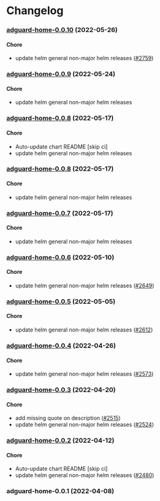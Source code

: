 # Changelog<br>


<a name="adguard-home-0.0.10"></a>
### [adguard-home-0.0.10](https://github.com/truecharts/apps/compare/adguard-home-0.0.9...adguard-home-0.0.10) (2022-05-26)

#### Chore

* update helm general non-major helm releases ([#2759](https://github.com/truecharts/apps/issues/2759))



<a name="adguard-home-0.0.9"></a>
### [adguard-home-0.0.9](https://github.com/truecharts/apps/compare/adguard-home-0.0.8...adguard-home-0.0.9) (2022-05-24)

#### Chore

* update helm general non-major helm releases



<a name="adguard-home-0.0.8"></a>
### [adguard-home-0.0.8](https://github.com/truecharts/apps/compare/adguard-home-0.0.7...adguard-home-0.0.8) (2022-05-17)

#### Chore

* Auto-update chart README [skip ci]
* update helm general non-major helm releases



<a name="adguard-home-0.0.8"></a>
### [adguard-home-0.0.8](https://github.com/truecharts/apps/compare/adguard-home-0.0.7...adguard-home-0.0.8) (2022-05-17)

#### Chore

* update helm general non-major helm releases



<a name="adguard-home-0.0.7"></a>
### [adguard-home-0.0.7](https://github.com/truecharts/apps/compare/adguard-home-0.0.6...adguard-home-0.0.7) (2022-05-17)

#### Chore

* update helm general non-major helm releases



<a name="adguard-home-0.0.6"></a>
### [adguard-home-0.0.6](https://github.com/truecharts/apps/compare/adguard-home-0.0.5...adguard-home-0.0.6) (2022-05-10)

#### Chore

* update helm general non-major helm releases ([#2649](https://github.com/truecharts/apps/issues/2649))



<a name="adguard-home-0.0.5"></a>
### [adguard-home-0.0.5](https://github.com/truecharts/apps/compare/adguard-home-0.0.4...adguard-home-0.0.5) (2022-05-05)

#### Chore

* update helm general non-major helm releases ([#2612](https://github.com/truecharts/apps/issues/2612))



<a name="adguard-home-0.0.4"></a>
### [adguard-home-0.0.4](https://github.com/truecharts/apps/compare/adguard-home-0.0.3...adguard-home-0.0.4) (2022-04-26)

#### Chore

* update helm general non-major helm releases ([#2573](https://github.com/truecharts/apps/issues/2573))



<a name="adguard-home-0.0.3"></a>
### [adguard-home-0.0.3](https://github.com/truecharts/apps/compare/adguard-home-0.0.2...adguard-home-0.0.3) (2022-04-20)

#### Chore

* add missing quote on description ([#2515](https://github.com/truecharts/apps/issues/2515))
* update helm general non-major helm releases ([#2524](https://github.com/truecharts/apps/issues/2524))



<a name="adguard-home-0.0.2"></a>
### [adguard-home-0.0.2](https://github.com/truecharts/apps/compare/adguard-home-0.0.1...adguard-home-0.0.2) (2022-04-12)

#### Chore

* Auto-update chart README [skip ci]
* update helm general non-major helm releases ([#2480](https://github.com/truecharts/apps/issues/2480))



<a name="adguard-home-0.0.1"></a>
### adguard-home-0.0.1 (2022-04-08)

